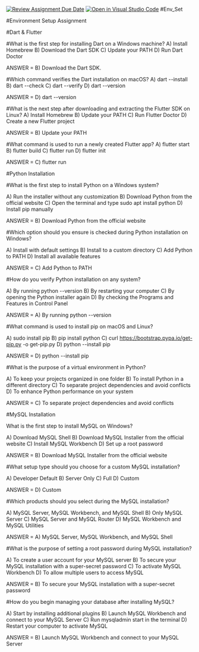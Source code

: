 [![Review Assignment Due Date](https://classroom.github.com/assets/deadline-readme-button-22041afd0340ce965d47ae6ef1cefeee28c7c493a6346c4f15d667ab976d596c.svg)](https://classroom.github.com/a/vnsr1XuU)
[![Open in Visual Studio Code](https://classroom.github.com/assets/open-in-vscode-2e0aaae1b6195c2367325f4f02e2d04e9abb55f0b24a779b69b11b9e10269abc.svg)](https://classroom.github.com/online_ide?assignment_repo_id=15623035&assignment_repo_type=AssignmentRepo)
#Env_Set

#Environment Setup Assignment

#Dart & Flutter

#What is the first step for installing Dart on a Windows machine?
A) Install Homebrew
B) Download the Dart SDK
C) Update your PATH
D) Run Dart Doctor

ANSWER = B) Download the Dart SDK.

#Which command verifies the Dart installation on macOS?
A) dart --install 
B) dart --check 
C) dart --verify 
D) dart --version

ANSWER = D) dart --version

#What is the next step after downloading and extracting the Flutter SDK on Linux?
A) Install Homebrew 
B) Update your PATH 
C) Run Flutter Doctor 
D) Create a new Flutter project

ANSWER = B) Update your PATH

#What command is used to run a newly created Flutter app?
A) flutter start 
B) flutter build 
C) flutter run 
D) flutter init

ANSWER = C) flutter run

#Python Installation

#What is the first step to install Python on a Windows system?

A) Run the installer without any customization 
B) Download Python from the official website 
C) Open the terminal and type sudo apt install python 
D) Install pip manually

ANSWER = B) Download Python from the official website

#Which option should you ensure is checked during Python installation on Windows?

A) Install with default settings 
B) Install to a custom directory 
C) Add Python to PATH 
D) Install all available features

ANSWER = C) Add Python to PATH

#How do you verify Python installation on any system?

A) By running python --version 
B) By restarting your computer 
C) By opening the Python installer again 
D) By checking the Programs and Features in Control Panel

ANSWER = A) By running python --version

#What command is used to install pip on macOS and Linux?

A) sudo install pip 
B) pip install python 
C) curl https://bootstrap.pypa.io/get-pip.py -o get-pip.py 
D) python --install pip

ANSWER = D) python --install pip

#What is the purpose of a virtual environment in Python?

A) To keep your projects organized in one folder 
B) To install Python in a different directory 
C) To separate project dependencies and avoid conflicts 
D) To enhance Python performance on your system

ANSWER = C) To separate project dependencies and avoid conflicts

#MySQL Installation

What is the first step to install MySQL on Windows?

A) Download MySQL Shell B) Download MySQL Installer from the official website C) Install MySQL Workbench D) Set up a root password

ANSWER = B) Download MySQL Installer from the official website

#What setup type should you choose for a custom MySQL installation?

A) Developer Default B) Server Only C) Full D) Custom

ANSWER = D) Custom

#Which products should you select during the MySQL installation?

A) MySQL Server, MySQL Workbench, and MySQL Shell B) Only MySQL Server C) MySQL Server and MySQL Router D) MySQL Workbench and MySQL Utilities

ANSWER = A) MySQL Server, MySQL Workbench, and MySQL Shell

#What is the purpose of setting a root password during MySQL installation?

A) To create a user account for your MySQL server B) To secure your MySQL installation with a super-secret password C) To activate MySQL Workbench D) To allow multiple users to access MySQL

ANSWER = B) To secure your MySQL installation with a super-secret password

#How do you begin managing your database after installing MySQL?

A) Start by installing additional plugins B) Launch MySQL Workbench and connect to your MySQL Server C) Run mysqladmin start in the terminal D) Restart your computer to activate MySQL

ANSWER = B) Launch MySQL Workbench and connect to your MySQL Server
